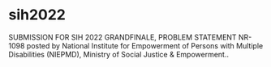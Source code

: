 # sih2022
SUBMISSION FOR SIH 2022 GRANDFINALE, PROBLEM STATEMENT NR-1098 posted by National Institute for Empowerment of Persons with Multiple Disabilities (NIEPMD), Ministry of Social Justice & Empowerment..
